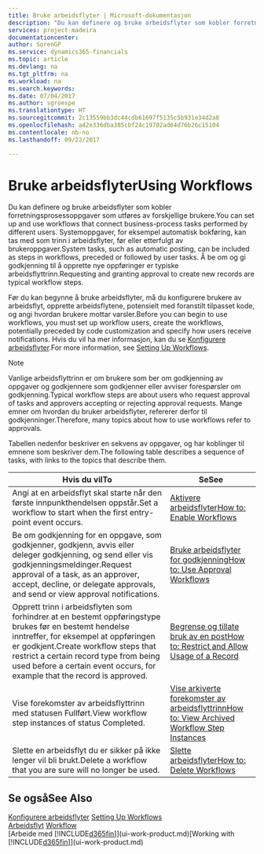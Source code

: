```yaml
---
title: Bruke arbeidsflyter | Microsoft-dokumentasjon
description: "Du kan definere og bruke arbeidsflyter som kobler forretningsprosessoppgaver som utføres av forskjellige brukere. Systemoppgaver, for eksempel automatisk bokføring, kan tas med som trinn i arbeidsflyter, før eller etterfulgt av brukeroppgaver. Å be om og gi godkjenning til å opprette nye oppføringer er typiske arbeidsflyttrinn."
services: project-madeira
documentationcenter: 
author: SorenGP
ms.service: dynamics365-financials
ms.topic: article
ms.devlang: na
ms.tgt_pltfrm: na
ms.workload: na
ms.search.keywords: 
ms.date: 07/04/2017
ms.author: sgroespe
ms.translationtype: HT
ms.sourcegitcommit: 2c13559bb3dc44cdb61697f5135c5b931e34d2a8
ms.openlocfilehash: a42e336dba385cbf24c19702ad64d76b26c15104
ms.contentlocale: nb-no
ms.lasthandoff: 09/22/2017

---
```

# <a name="using-workflows"></a><span data-ttu-id="77d91-105">Bruke arbeidsflyter</span><span class="sxs-lookup"><span data-stu-id="77d91-105">Using Workflows</span></span>
<span data-ttu-id="77d91-106">Du kan definere og bruke arbeidsflyter som kobler forretningsprosessoppgaver som utføres av forskjellige brukere.</span><span class="sxs-lookup"><span data-stu-id="77d91-106">You can set up and use workflows that connect business-process tasks performed by different users.</span></span> <span data-ttu-id="77d91-107">Systemoppgaver, for eksempel automatisk bokføring, kan tas med som trinn i arbeidsflyter, før eller etterfulgt av brukeroppgaver.</span><span class="sxs-lookup"><span data-stu-id="77d91-107">System tasks, such as automatic posting, can be included as steps in workflows, preceded or followed by user tasks.</span></span> <span data-ttu-id="77d91-108">Å be om og gi godkjenning til å opprette nye oppføringer er typiske arbeidsflyttrinn.</span><span class="sxs-lookup"><span data-stu-id="77d91-108">Requesting and granting approval to create new records are typical workflow steps.</span></span>  

 <span data-ttu-id="77d91-109">Før du kan begynne å bruke arbeidsflyter, må du konfigurere brukere av arbeidsflyt, opprette arbeidsflytene, potensielt med foranstilt tilpasset kode, og angi hvordan brukere mottar varsler.</span><span class="sxs-lookup"><span data-stu-id="77d91-109">Before you can begin to use workflows, you must set up workflow users, create the workflows, potentially preceded by code customization and specify how users receive notifications.</span></span> <span data-ttu-id="77d91-110">Hvis du vil ha mer informasjon, kan du se [Konfigurere arbeidsflyter](across-set-up-workflows.md).</span><span class="sxs-lookup"><span data-stu-id="77d91-110">For more information, see [Setting Up Workflows](across-set-up-workflows.md).</span></span>  

> [!NOTE]  
>  <span data-ttu-id="77d91-111">Vanlige arbeidsflyttrinn er om brukere som ber om godkjenning av oppgaver og godkjennere som godkjenner eller avviser forespørsler om godkjenning.</span><span class="sxs-lookup"><span data-stu-id="77d91-111">Typical workflow steps are about users who request approval of tasks and approvers accepting or rejecting approval requests.</span></span> <span data-ttu-id="77d91-112">Mange emner om hvordan du bruker arbeidsflyter, refererer derfor til godkjenninger.</span><span class="sxs-lookup"><span data-stu-id="77d91-112">Therefore, many topics about how to use workflows refer to approvals.</span></span>  

 <span data-ttu-id="77d91-113">Tabellen nedenfor beskriver en sekvens av oppgaver, og har koblinger til emnene som beskriver dem.</span><span class="sxs-lookup"><span data-stu-id="77d91-113">The following table describes a sequence of tasks, with links to the topics that describe them.</span></span>  

|<span data-ttu-id="77d91-114">**Hvis du vil**</span><span class="sxs-lookup"><span data-stu-id="77d91-114">**To**</span></span>|<span data-ttu-id="77d91-115">**Se**</span><span class="sxs-lookup"><span data-stu-id="77d91-115">**See**</span></span>|  
|------------|-------------|  
|<span data-ttu-id="77d91-116">Angi at en arbeidsflyt skal starte når den første innpunkthendelsen oppstår.</span><span class="sxs-lookup"><span data-stu-id="77d91-116">Set a workflow to start when the first entry-point event occurs.</span></span>|[<span data-ttu-id="77d91-117">Aktivere arbeidsflyter</span><span class="sxs-lookup"><span data-stu-id="77d91-117">How to: Enable Workflows</span></span>](across-how-to-enable-workflows.md)|  
|<span data-ttu-id="77d91-118">Be om godkjenning for en oppgave, som godkjenner, godkjenn, avvis eller deleger godkjenning, og send eller vis godkjenningsmeldinger.</span><span class="sxs-lookup"><span data-stu-id="77d91-118">Request approval of a task, as an approver, accept, decline, or delegate approvals, and send or view approval notifications.</span></span>|[<span data-ttu-id="77d91-119">Bruke arbeidsflyter for godkjenning</span><span class="sxs-lookup"><span data-stu-id="77d91-119">How to: Use Approval Workflows</span></span>](across-how-use-approval-workflows.md)|  
|<span data-ttu-id="77d91-120">Opprett trinn i arbeidsflyten som forhindrer at en bestemt oppføringstype brukes før en bestemt hendelse inntreffer, for eksempel at oppføringen er godkjent.</span><span class="sxs-lookup"><span data-stu-id="77d91-120">Create workflow steps that restrict a certain record type from being used before a certain event occurs, for example that the record is approved.</span></span>|[<span data-ttu-id="77d91-121">Begrense og tillate bruk av en post</span><span class="sxs-lookup"><span data-stu-id="77d91-121">How to: Restrict and Allow Usage of a Record</span></span>](across-how-to-restrict-and-allow-usage-of-a-record.md)|  
|<span data-ttu-id="77d91-122">Vise forekomster av arbeidsflyttrinn med statusen Fullført.</span><span class="sxs-lookup"><span data-stu-id="77d91-122">View workflow step instances of status Completed.</span></span>|[<span data-ttu-id="77d91-123">Vise arkiverte forekomster av arbeidsflyttrinn</span><span class="sxs-lookup"><span data-stu-id="77d91-123">How to: View Archived Workflow Step Instances</span></span>](across-how-to-view-archived-workflow-step-instances.md)|  
|<span data-ttu-id="77d91-124">Slette en arbeidsflyt du er sikker på ikke lenger vil bli brukt.</span><span class="sxs-lookup"><span data-stu-id="77d91-124">Delete a workflow that you are sure will no longer be used.</span></span>|[<span data-ttu-id="77d91-125">Slette arbeidsflyter</span><span class="sxs-lookup"><span data-stu-id="77d91-125">How to: Delete Workflows</span></span>](across-how-to-delete-workflows.md)|  

## <a name="see-also"></a><span data-ttu-id="77d91-126">Se også</span><span class="sxs-lookup"><span data-stu-id="77d91-126">See Also</span></span>  
<span data-ttu-id="77d91-127">[Konfigurere arbeidsflyter](across-set-up-workflows.md) </span><span class="sxs-lookup"><span data-stu-id="77d91-127">[Setting Up Workflows](across-set-up-workflows.md) </span></span>  
<span data-ttu-id="77d91-128">[Arbeidsflyt](across-workflow.md) </span><span class="sxs-lookup"><span data-stu-id="77d91-128">[Workflow](across-workflow.md) </span></span>  
<span data-ttu-id="77d91-129">[Arbeide med [!INCLUDE[d365fin](includes/d365fin_md.md)]](ui-work-product.md)</span><span class="sxs-lookup"><span data-stu-id="77d91-129">[Working with [!INCLUDE[d365fin](includes/d365fin_md.md)]](ui-work-product.md)</span></span>


